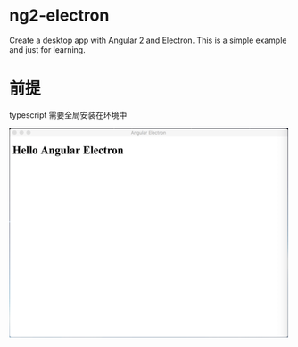 # ng2-electron

Create a desktop app with Angular 2 and Electron. This is a simple example and just for learning.

# 前提
typescript 需要全局安装在环境中

![](./screenshot.png)